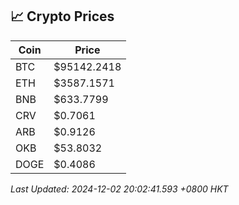 ## 📈 Crypto Prices

| Coin | Price |
| ---- | ----- |
| BTC | $95142.2418 |
| ETH | $3587.1571 |
| BNB | $633.7799 |
| CRV | $0.7061 |
| ARB | $0.9126 |
| OKB | $53.8032 |
| DOGE | $0.4086 |

_Last Updated: 2024-12-02 20:02:41.593 +0800 HKT_